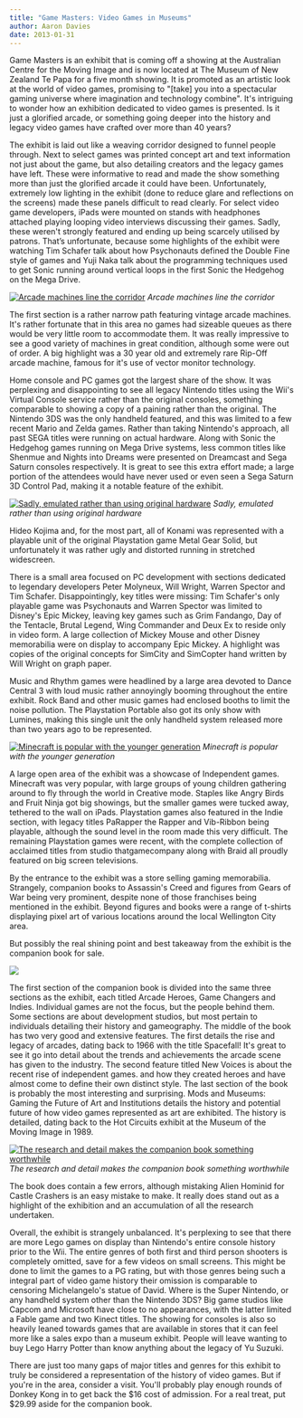 ```yaml
---
title: "Game Masters: Video Games in Museums"
author: Aaron Davies
date: 2013-01-31
---
```


Game Masters is an exhibit that is coming off a showing at the Australian Centre for the Moving Image and is now located at The Museum of New Zealand Te Papa for a five month showing. It is promoted as an artistic look at the world of video games, promising to "\[take\] you into a spectacular gaming universe where imagination and technology combine". It's intriguing to wonder how an exhibition dedicated to video games is presented. Is it just a glorified arcade, or something going deeper into the history and legacy video games have crafted over more than 40 years?

The exhibit is laid out like a weaving corridor designed to funnel people through. Next to select games was printed concept art and text information not just about the game, but also detailing creators and the legacy games have left. These were informative to read and made the show something more than just the glorified arcade it could have been. Unfortunately, extremely low lighting in the exhibit (done to reduce glare and reflections on the screens) made these panels difficult to read clearly. For select video game developers, iPads were mounted on stands with headphones attached playing looping video interviews discussing their games. Sadly, these weren't strongly featured and ending up being scarcely utilised by patrons. That’s unfortunate, because some highlights of the exhibit were watching Tim Schafer talk about how Psychonauts defined the Double Fine style of games and Yuji Naka talk about the programming techniques used to get Sonic running around vertical loops in the first Sonic the Hedgehog on the Mega Drive.

[![Arcade machines line the corridor](../../media/images/blog/IMG_20121220_105704.jpg)](/assets/static/src/media/images/blog/IMG_20121220_105704.jpg)
_Arcade machines line the corridor_

The first section is a rather narrow path featuring vintage arcade machines. It's rather fortunate that in this area no games had sizeable queues as there would be very little room to accommodate them. It was really impressive to see a good variety of machines in great condition, although some were out of order. A big highlight was a 30 year old and extremely rare Rip-Off arcade machine, famous for it's use of vector monitor technology.

Home console and PC games got the largest share of the show. It was perplexing and disappointing to see all legacy Nintendo titles using the Wii's Virtual Console service rather than the original consoles, something comparable to showing a copy of a paining rather than the original. The Nintendo 3DS was the only handheld featured, and this was limited to a few recent Mario and Zelda games. Rather than taking Nintendo's approach, all past SEGA titles were running on actual hardware. Along with Sonic the Hedgehog games running on Mega Drive systems, less common titles like Shenmue and Nights into Dreams were presented on Dreamcast and Sega Saturn consoles respectively. It is great to see this extra effort made; a large portion of the attendees would have never used or even seen a Sega Saturn 3D Control Pad, making it a notable feature of the exhibit.

[![Sadly, emulated rather than using original hardware](../../media/images/blog/IMG_20121220_111806.jpg)](/assets/static/src/media/images/blog/IMG_20121220_111806.jpg)
_Sadly, emulated rather than using original hardware_

Hideo Kojima and, for the most part, all of Konami was represented with a playable unit of the original Playstation game Metal Gear Solid, but unfortunately it was rather ugly and distorted running in stretched widescreen.

There is a small area focused on PC development with sections dedicated to legendary developers Peter Molyneux, Will Wright, Warren Spector and Tim Schafer. Disappointingly, key titles were missing: Tim Schafer's only playable game was Psychonauts and Warren Spector was limited to Disney's Epic Mickey, leaving key games such as Grim Fandango, Day of the Tentacle, Brutal Legend, Wing Commander and Deux Ex to reside only in video form. A large collection of Mickey Mouse and other Disney memorabilia were on display to accompany Epic Mickey. A highlight was copies of the original concepts for SimCity and SimCopter hand written by Will Wright on graph paper.

Music and Rhythm games were headlined by a large area devoted to Dance Central 3 with loud music rather annoyingly booming throughout the entire exhibit. Rock Band and other music games had enclosed booths to limit the noise pollution. The Playstation Portable also got its only show with Lumines, making this single unit the only handheld system released more than two years ago to be represented.

[![Minecraft is popular with the younger generation](../../media/images/blog/IMG_20121220_123438.jpg)](/assets/static/src/media/images/blog/IMG_20121220_123438.jpg)
_Minecraft is popular with the younger generation_

A large open area of the exhibit was a showcase of Independent games. Minecraft was very popular, with large groups of young children gathering around to fly through the world in Creative mode. Staples like Angry Birds and Fruit Ninja got big showings, but the smaller games were tucked away, tethered to the wall on iPads. Playstation games also featured in the Indie section, with legacy titles PaRapper the Rapper and Vib-Ribbon being playable, although the sound level in the room made this very difficult. The remaining Playstation games were recent, with the complete collection of acclaimed titles from studio thatgamecompany along with Braid all proudly featured on big screen televisions.

By the entrance to the exhibit was a store selling gaming memorabilia. Strangely, companion books to Assassin's Creed and figures from Gears of War being very prominent, despite none of those franchises being mentioned in the exhibit. Beyond figures and books were a range of t-shirts displaying pixel art of various locations around the local Wellington City area.

But possibly the real shining point and best takeaway from the exhibit is the companion book for sale.

[![](../../media/images/blog/GameMasters2.jpg)](/assets/static/src/media/images/blog/GameMasters2.jpg)

The first section of the companion book is divided into the same three sections as the exhibit, each titled Arcade Heroes, Game Changers and Indies. Individual games are not the focus, but the people behind them. Some sections are about development studios, but most pertain to individuals detailing their history and gameography. The middle of the book has two very good and extensive features. The first details the rise and legacy of arcades, dating back to 1966 with the title Spacefall! It's great to see it go into detail about the trends and achievements the arcade scene has given to the industry. The second feature titled New Voices is about the recent rise of independent games. and how they created heroes and have almost come to define their own distinct style. The last section of the book is probably the most interesting and surprising. Mods and Museums: Gaming the Future of Art and Institutions details the history and potential future of how video games represented as art are exhibited. The history is detailed, dating back to the Hot Circuits exhibit at the Museum of the Moving Image in 1989.

[![The research and detail makes the companion book something worthwhile](../../media/images/blog/GameMasters1.jpg)](/assets/static/src/media/images/blog/GameMasters1.jpg)
_The research and detail makes the companion book something worthwhile_

The book does contain a few errors, although mistaking Alien Hominid for Castle Crashers is an easy mistake to make. It really does stand out as a highlight of the exhibition and an accumulation of all the research undertaken.

Overall, the exhibit is strangely unbalanced. It's perplexing to see that there are more Lego games on display than Nintendo's entire console history prior to the Wii. The entire genres of both first and third person shooters is completely omitted, save for a few videos on small screens. This might be done to limit the games to a PG rating, but with those genres being such a integral part of video game history their omission is comparable to censoring Michelangelo's statue of David. Where is the Super Nintendo, or any handheld system other than the Nintendo 3DS? Big game studios like Capcom and Microsoft have close to no appearances, with the latter limited a Fable game and two Kinect titles. The showing for consoles is also so heavily leaned towards games that are available in stores that it can feel more like a sales expo than a museum exhibit. People will leave wanting to buy Lego Harry Potter than know anything about the legacy of Yu Suzuki.

There are just too many gaps of major titles and genres for this exhibit to truly be considered a representation of the history of video games. But if you're in the area, consider a visit. You'll probably play enough rounds of Donkey Kong in to get back the $16 cost of admission. For a real treat, put $29.99 aside for the companion book.
